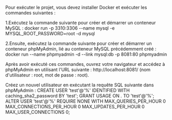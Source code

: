 Pour exécuter le projet, vous devez installer Docker et exécuter les commandes suivantes :

1.Exécutez la commande suivante pour créer et démarrer un conteneur MySQL :
docker run -p 3310:3306 --name mysql -e MYSQL_ROOT_PASSWORD=root -d mysql

2.Ensuite, exécutez la commande suivante pour créer et démarrer un conteneur phpMyAdmin, lié au conteneur MySQL précédemment créé :
docker run --name phpmyadmin -d --link mysql:db -p 8081:80 phpmyadmin

Après avoir exécuté ces commandes, ouvrez votre navigateur et accédez à phpMyAdmin en utilisant l'URL suivante : http://localhost:8081/ (nom d'utilisateur : root, mot de passe : root).

Créez un nouvel utilisateur en exécutant la requête SQL suivante dans phpMyAdmin :
CREATE USER 'test'@'%' IDENTIFIED WITH caching_sha2_password BY 'test';
GRANT USAGE ON *.* TO 'test'@'%';
ALTER USER 'test'@'%' REQUIRE NONE WITH MAX_QUERIES_PER_HOUR 0 MAX_CONNECTIONS_PER_HOUR 0 MAX_UPDATES_PER_HOUR 0 MAX_USER_CONNECTIONS 0;

